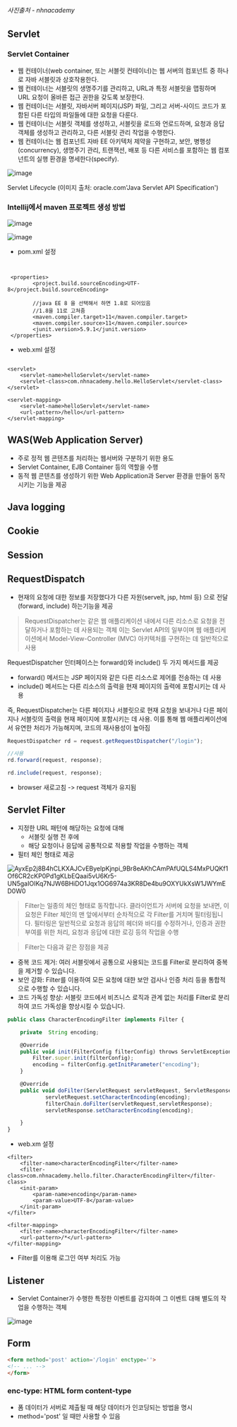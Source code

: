 ###### 사진출처 - nhnacademy

## Servlet

### Servlet Container 
+ 웹 컨테이너(web container, 또는 서블릿 컨테이너)는 웹 서버의 컴포넌트 중 하나로 자바 서블릿과 상호작용한다.
+ 웹 컨테이너는 서블릿의 생명주기를 관리하고, URL과 특정 서블릿을 맵핑하며 URL 요청이 올바른 접근 권한을 갖도록 보장한다.
+ 웹 컨테이너는 서블릿, 자바서버 페이지(JSP) 파일, 그리고 서버-사이드 코드가 포함된 다른 타입의 파일들에 대한 요청을 다룬다.
+ 웹 컨테이너는 서블릿 객체를 생성하고, 서블릿을 로드와 언로드하며, 요청과 응답 객체를 생성하고 관리하고, 다른 서블릿 관리 작업을 수행한다.
+ 웹 컨테이너는 웹 컴포넌트 자바 EE 아키텍처 제약을 구현하고, 보안, 병행성(concurrency), 생명주기 관리, 트랜잭션, 배포 등 다른 서비스를 포함하는 웹 컴포넌트의 실행 환경을 명세한다(specify).


![image](https://user-images.githubusercontent.com/94053008/229395839-36fc630b-3e60-44f8-92b4-cf6a751c1239.gif)

Servlet Lifecycle (이미지 출처: oracle.com'Java Servlet API Specification')












### Intellij에서 maven 프로젝트 생성 방법

![image](https://user-images.githubusercontent.com/94053008/229394336-9a5ed617-85f9-4562-b6be-d6fb24ef5c00.png)





![image](https://user-images.githubusercontent.com/94053008/229394570-c1ef62eb-c440-44df-b759-0215c4bca956.png)




+ pom.xml 설정

```servlet


 <properties>
        <project.build.sourceEncoding>UTF-8</project.build.sourceEncoding>
        
        //java EE 8 을 선택해서 하면 1.8로 되어있음
        //1.8을 11로 고쳐줌
        <maven.compiler.target>11</maven.compiler.target>
        <maven.compiler.source>11</maven.compiler.source>
        <junit.version>5.9.1</junit.version>
 </properties>
```

+ web.xml 설정

```servlet

<servlet>
    <servlet-name>helloServlet</servlet-name>
    <servlet-class>com.nhnacademy.hello.HelloServlet</servlet-class>
</servlet>
    
<servlet-mapping>
    <servlet-name>helloServlet</servlet-name>
    <url-pattern>/hello</url-pattern>
</servlet-mapping>

```


## WAS(Web Application Server)
+ 주로 정적 웹 콘텐츠를 처리하는 웹서버와 구분하기 위한 용도
+ Servlet Container, EJB Container 등의 역할을 수행
+ 동적 웹 콘텐츠를 생성하기 위한 Web Application과 Server 환경을 만들어 동작시키는 기능을 제공

## Java logging

## Cookie

## Session


## RequestDispatch
+ 현재의 요청에 대한 정보를 저장했다가 다른 자원(servelt, jsp, html 등) 으로 전달(forward, include) 하는기능을 제공

> RequestDispatcher는 같은 웹 애플리케이션 내에서 다른 리소스로 요청을 전달하거나 포함하는 데 사용되는 객체 
이는 Servlet API의 일부이며 웹 애플리케이션에서 Model-View-Controller (MVC) 아키텍처를 구현하는 데 일반적으로 사용

RequestDispatcher 인터페이스는 forward()와 include() 두 가지 메서드를 제공 
 - forward() 메서드는 JSP 페이지와 같은 다른 리소스로 제어를 전송하는 데 사용 
 - include() 메서드는 다른 리소스의 출력을 현재 페이지의 출력에 포함시키는 데 사용

즉, RequestDispatcher는 다른 페이지나 서블릿으로 현재 요청을 보내거나 다른 페이지나 서블릿의 출력을 현재 페이지에 포함시키는 데 사용. 
이를 통해 웹 애플리케이션에서 유연한 처리가 가능해지며, 코드의 재사용성이 높아짐


```javascript
RequestDispatcher rd = request.getRequestDispatcher("/login");

//사용
rd.forward(request, response);

rd.include(request, response);

```

- browser 새로고침 -> request 객체가 유지됨

## Servlet Filter
+ 지정한 URL 패턴에 해당하는 요청에 대해
  - 서블릿 실행 전 후에
  - 해당 요청이나 응답에 공통적으로 적용할 작업을 수행하는 객체
+ 필터 체인 형태로 제공

![AyxEp2j8B4hCLKXAJCvEByelpKjnpi_9Br8eAKhCAmPAfUQLS4MxPUQKf1Of6CR2cKP0Pd1gKLbEQaai5vU6Kr5-UN5gaIOIKq7NJW6BHiDO1Jqx1OG6974a3KR8De4bu9OXYUkXsW1JWYmED0W0](https://user-images.githubusercontent.com/94053008/229658299-3257707a-7355-470d-b1f4-055fc58ba30e.png)

>Filter는 일종의 체인 형태로 동작합니다. 
클라이언트가 서버에 요청을 보내면, 이 요청은 Filter 체인의 맨 앞에서부터 순차적으로 각 Filter를 거치며 필터링됩니다. 
필터링은 일반적으로 요청과 응답의 헤더와 바디를 수정하거나, 인증과 권한 부여를 위한 처리, 요청과 응답에 대한 로깅 등의 작업을 수행

>Filter는 다음과 같은 장점을 제공
 - 중복 코드 제거: 여러 서블릿에서 공통으로 사용되는 코드를 Filter로 분리하여 중복을 제거할 수 있습니다.
 - 보안 강화: Filter를 이용하여 모든 요청에 대한 보안 검사나 인증 처리 등을 통합적으로 수행할 수 있습니다.
 - 코드 가독성 향상: 서블릿 코드에서 비즈니스 로직과 관계 없는 처리를 Filter로 분리하여 코드 가독성을 향상시킬 수 있습니다.

```javascript
public class CharacterEncodingFilter implements Filter {

    private  String encoding;

    @Override
    public void init(FilterConfig filterConfig) throws ServletException {
        Filter.super.init(filterConfig);
        encoding = filterConfig.getInitParameter("encoding");
    }

    @Override
    public void doFilter(ServletRequest servletRequest, ServletResponse servletResponse, FilterChain filterChain) throws IOException, ServletException {
            servletRequest.setCharacterEncoding(encoding);
            filterChain.doFilter(servletRequest,servletResponse);
            servletResponse.setCharacterEncoding(encoding);

    }
}
```

+ web.xm 설정

```
<filter>
    <filter-name>characterEncodingFilter</filter-name>
    <filter-class>com.nhnacademy.hello.filter.CharacterEncodingFilter</filter-class>
    <init-param>
        <param-name>encoding</param-name>
        <param-value>UTF-8</param-value>
    </init-param>
</filter>

<filter-mapping>
    <filter-name>characterEncodingFilter</filter-name>
    <url-pattern>/*</url-pattern>
</filter-mapping>
```

+ Filter를 이용해 로그인 여부 처리도 가능


## Listener
+ Servlet Container가 수행한 특정한 이벤트를 감지하여
그 이벤트 대해 별도의 작업을 수행하는 객체

![image](https://user-images.githubusercontent.com/94053008/229667887-390ebe30-2c83-463e-8963-2baf35d36a40.png)



## Form
```html
<form method='post' action='/login' enctype=''>
<!-- ... -->
</form>
```

### enc-type: HTML form content-type
+ 폼 데이터가 서버로 제출될 때 해당 데이터가 인코딩되는 방법을 명시
+ method='post' 일 때만 사용할 수 있음

###
